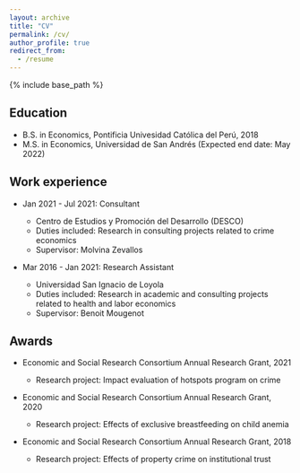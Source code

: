 ```yaml
---
layout: archive
title: "CV"
permalink: /cv/
author_profile: true
redirect_from:
  - /resume
---
```


{% include base_path %}

Education
-------
* B.S. in Economics, Pontificia Univesidad Católica del Perú, 2018
* M.S. in Economics, Universidad de San Andrés (Expected end date: May 2022) 

Work experience
-------
* Jan 2021 - Jul 2021: Consultant 
  * Centro de Estudios y Promoción del Desarrollo (DESCO)
  * Duties included: Research in consulting projects related to crime economics
  * Supervisor: Molvina Zevallos
  
* Mar 2016 - Jan 2021: Research Assistant
  * Universidad San Ignacio de Loyola
  * Duties included: Research in academic and consulting projects related to health and labor economics
  * Supervisor: Benoit Mougenot

Awards
-------
* Economic and Social Research Consortium Annual Research Grant, 2021
  * Research project: Impact evaluation of hotspots program on crime
 
* Economic and Social Research Consortium Annual Research Grant, 2020
  * Research project: Effects of exclusive breastfeeding on child anemia

* Economic and Social Research Consortium Annual Research Grant, 2018
  * Research project: Effects of property crime on institutional trust
